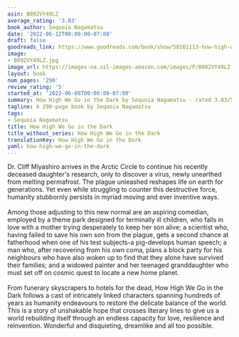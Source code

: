 ```yaml
---
asin: B092VY49LZ
average_rating: '3.83'
book_author: Sequoia Nagamatsu
date: '2022-06-12T00:00:00-07:00'
draft: false
goodreads_link: https://www.goodreads.com/book/show/58161113-how-high-we-go-in-the-dark
image:
- B092VY49LZ.jpg
image_url: https://images-na.ssl-images-amazon.com/images/P/B092VY49LZ.01._SCLZZZZZZZ.jpg
layout: book
num_pages: '290'
review_rating: '5'
started_at: '2022-06-08T00:00:00-07:00'
summary: How High We Go in the Dark by Sequoia Nagamatsu - rated 3.83/5 on Goodreads
tagline: A 290-page book by Sequoia Nagamatsu
tags:
- Sequoia Nagamatsu
title: How High We Go in the Dark
title_without_series: How High We Go in the Dark
translationKey: How High We Go in the Dark
yaml: how-high-we-go-in-the-dark
---
```


Dr. Cliff Miyashiro arrives in the Arctic Circle to continue his recently deceased daughter's research, only to discover a virus, newly unearthed from melting permafrost. The plague unleashed reshapes life on earth for generations. Yet even while struggling to counter this destructive force, humanity stubbornly persists in myriad moving and ever inventive ways.<br /><br />Among those adjusting to this new normal are an aspiring comedian, employed by a theme park designed for terminally ill children, who falls in love with a mother trying desperately to keep her son alive; a scientist who, having failed to save his own son from the plague, gets a second chance at fatherhood when one of his test subjects-a pig-develops human speech; a man who, after recovering from his own coma, plans a block party for his neighbours who have also woken up to find that they alone have survived their families; and a widowed painter and her teenaged granddaughter who must set off on cosmic quest to locate a new home planet.<br /><br />From funerary skyscrapers to hotels for the dead, How High We Go in the Dark follows a cast of intricately linked characters spanning hundreds of years as humanity endeavours to restore the delicate balance of the world. This is a story of unshakable hope that crosses literary lines to give us a world rebuilding itself through an endless capacity for love, resilience and reinvention. Wonderful and disquieting, dreamlike and all too possible.